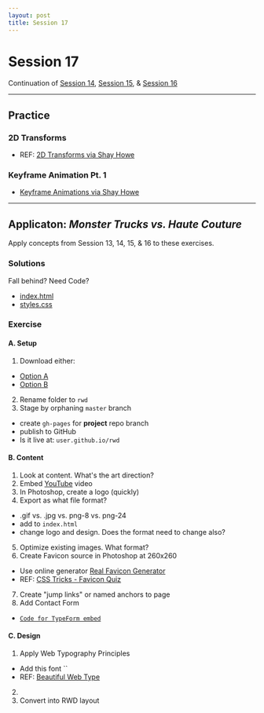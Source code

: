 ```yaml
---
layout: post
title: Session 17
---
```


# Session 17

Continuation of [Session 14](/368/session-14), [Session 15](/368/session-15), &amp;  [Session 16](/368/session-16)

---
## Practice

### 2D Transforms
* REF: [2D Transforms via Shay Howe](http://learn.shayhowe.com/advanced-html-css/css-transforms/)

### Keyframe Animation Pt. 1
* [Keyframe Animations via Shay Howe](http://learn.shayhowe.com/advanced-html-css/transitions-animations/#animations)

---

## Applicaton: _Monster Trucks vs. Haute Couture_
Apply concepts from Session 13, 14, 15, &amp; 16 to these exercises. 

### Solutions
Fall behind? Need Code? 

* [index.html](https://github.com/vcd/rwd/blob/gh-pages/index.html)
* [styles.css](https://github.com/vcd/rwd/blob/gh-pages/css/styles.css)

### Exercise

#### A. Setup
1. Download either: 
  - [Option A](https://github.com/vcd/option-a)
  - [Option B](https://github.com/vcd/option-a)
2. Rename folder to `rwd` 
3. Stage by orphaning `master` branch
  - create `gh-pages` for **project** repo branch
  - publish to GitHub
  - Is it live at: `user.github.io/rwd`

#### B. Content
1. Look at content. What's the art direction? 
2. Embed [YouTube](http://youtube.com) video
3. In Photoshop, create a logo (quickly)
4. Export as what file format? 
  - .gif vs. .jpg vs. png-8 vs. png-24	
  - add to `index.html`	  
  - change logo and design. Does the format need to change also? 
5. Optimize existing images. What format?  
6. Create Favicon source in Photoshop at 260x260
  - Use online generator [Real Favicon Generator](http://realfavicongenerator.net/)
  - REF: [CSS Tricks - Favicon Quiz](http://css-tricks.com/favicon-quiz/)
7. Create "jump links" or named anchors to page
8. Add Contact Form 
  - [`Code for TypeForm embed`](https://gist.github.com/ewuweblab/bd222eac73ad0c078be4)


#### C. Design	

1. Apply Web Typography Principles
  - Add this font ``
  - REF: [Beautiful Web Type](http://hellohappy.org/beautiful-web-type/)
2. 
3. Convert into RWD layout

